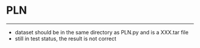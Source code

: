 # PLN
---
- dataset should be in the same directory as PLN.py and is a XXX.tar file
- still in test status, the result is not correct
